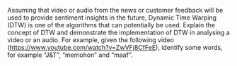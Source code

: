 Assuming that video or audio from the news or customer feedback will be used to provide sentiment insights in the future, Dynamic Time Warping (DTW) is one of the algorithms that can potentially be used. Explain the concept of DTW and demonstrate the implementation of DTW in analysing a video or an audio. For example, given the following video (https://www.youtube.com/watch?v=ZwVFj8CfFeE), identify some words, for example “J&T”, “memohon” and “maaf”.

